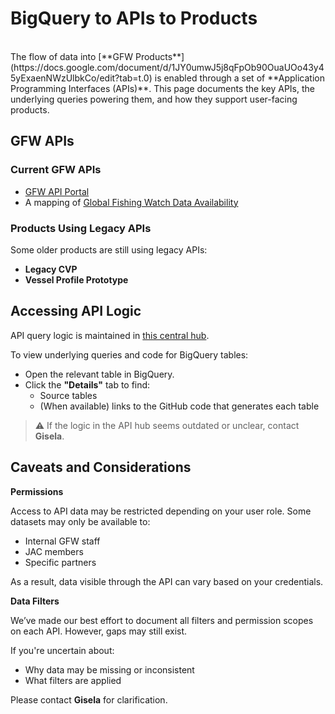 # BigQuery to APIs to Products
<br>
The flow of data into [**GFW Products**](https://docs.google.com/document/d/1JY0umwJ5j8qFpOb90OuaUOo43y45yExaenNWzUlbkCo/edit?tab=t.0)   is enabled through a set of **Application Programming Interfaces (APIs)**. This page documents the key APIs, the underlying queries powering them, and how they support user-facing products.

## GFW APIs 

### Current GFW APIs

- [GFW API Portal](https://globalfishingwatch.org/our-apis/documentation#introduction)
- A mapping of [Global Fishing Watch Data Availability](https://globalfishingwatch.org/global-fishing-watch-data-availability)                                                                     

### Products Using Legacy APIs

Some older products are still using legacy APIs:

- **Legacy CVP**
- **Vessel Profile Prototype**

## Accessing API Logic

API query logic is maintained in [this central hub](#).  

To view underlying queries and code for BigQuery tables:

- Open the relevant table in BigQuery.
- Click the **"Details"** tab to find:
  - Source tables
  - (When available) links to the GitHub code that generates each table

> ⚠️ If the logic in the API hub seems outdated or unclear, contact **Gisela**.

## Caveats and Considerations

**Permissions**

Access to API data may be restricted depending on your user role. Some datasets may only be available to:

- Internal GFW staff
- JAC members
- Specific partners

As a result, data visible through the API can vary based on your credentials.

**Data Filters**

We’ve made our best effort to document all filters and permission scopes on each API. However, gaps may still exist.

If you're uncertain about:

- Why data may be missing or inconsistent
- What filters are applied

Please contact **Gisela** for clarification.
